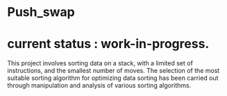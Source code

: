 # Push_swap 
# current status : work-in-progress.

This project involves sorting data on a stack, with a limited set of instructions, and the smallest number of moves.
The selection of the most suitable sorting algorithm for optimizing data sorting has been carried out through manipulation
and analysis of various sorting algorithms.
